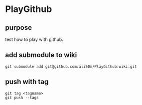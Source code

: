 # PlayGithub

## purpose
test how to play with github.

## add submodule to wiki
```
git submodule add git@github.com:ali50m/PlayGithub.wiki.git
```

## push with tag
```
git tag <tagname>
git push --tags
```